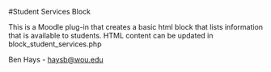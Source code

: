 #Student Services Block

This is a Moodle plug-in that creates a basic html block that lists information that is available to students. HTML content can be updated in block_student_services.php

Ben Hays - haysb@wou.edu